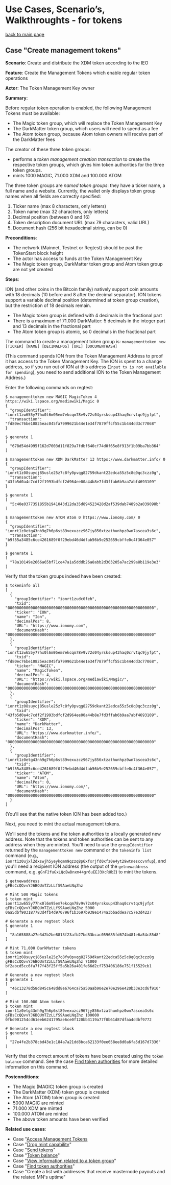 # Use Cases, Scenario’s, Walkthroughts - for tokens

[back to main page](README.md)

## Case "Create management tokens"

**Scenario**: Create and distribute the XDM token according to the IEO

**Feature**: Create the Management Tokens which enable regular token operations

**Actor**: The Token Management Key owner

**Summary**:

Before regular token operation is enabled, the following Management Tokens must be available:
- The Magic token group, which will replace the Token Management Key
- The DarkMatter token group, which users will need to spend as a fee
- The Atom token group, because Atom token owners will receive part of the DarkMatter fees

The creator of these three token groups:
- performs a *token management creation transaction* to create the respective token groups, which gives him token authorities for the three token groups. 
- mints 1000 MAGIC, 71.000 XDM and 100.000 ATOM

The three token groups are *named token groups*: they have a ticker name, a full name and a website. Currently, the wallet only displays token group
names when all fields are correctly specified: 
1) Ticker name (max 8 characters, only letters)
2) Token name (max 32 characters, only letters)
3) Decimal position (between 0 and 16)
4) Token description document URL (max 79 characters, valid URL)
5) Document hash (256 bit hexadecimal string, can be 0)

**Preconditions**: 

- The network (Mainnet, Testnet or Regtest) should be past the TokenStart block height
- The actor has access to funds at the Token Management Key
- The Magic token group, DarkMatter token group and Atom token group are not yet created

**Steps**: 

ION (and other coins in the Bitcoin family) natively support coin amounts with 18 decimals (10 before and 8 after the decimal separator). 
ION tokens support a variable decimal position (determined at token group creation), but the restriction of 18 decimals remain.

- The Magic token group is defined with 4 decimals in the fractional part
- There is a maximum of 71.000 DarkMatter: 5 decimals in the integer part and 13 decimals in the fractional part
- The Atom token group is atomic, so 0 decimals in the fractional part

The command to create a management token group is: `managementtoken new [TICKER] [NAME] [DECIMALPOS] [URL] [DOCUMENTHASH]`

(This command spends ION from the Token Management Address to proof it has access to the Token Management Key. The ION is spent to a change address, so if you run out of ION at this address (`Input tx is not available for spending`), you need to send additional ION to the Token Management Address.)

Enter the following commands on regtest:

```
$ managementtoken new MAGIC MagicToken 4 https://wiki.lspace.org/mediawiki/Magic 0
{
  "groupIdentifier": "ionrt1zw655y77hx0l6m95em7ekcqm78v9v72s04yrsksup43haq0crvtqc9jyfpt",
  "transaction": "fd80ec76be10825eac045fa7999621b44e1e34f7879ffcf55c1b444dd3c77068"
}

$ generate 1
[
  "678d54d4995f162d7003d11f829a7fdbf640cf74d0f65e8f913f1b09ba7bb364"
]

$ managementtoken new XDM DarkMatter 13 https://www.darkmatter.info/ 0
{
  "groupIdentifier": "ionrt1z08suycj85usle25z7c8fy0pvqg82759dkant22edca55z5c8q0qc3czz0g",
  "transaction": "43fb5d0a4c7cdf2f1993bdfcf2d964ee00a44b8e7fd3ffab6b9aa7abf4693109"
}

$ generate 1
[
  "5c40e0377351855b1941043d12da35d894523428d2af539dab7489b2a039098b"
]

$ managementtoken new ATOM Atom 0 https://www.ionomy.com/ 0
{
  "groupIdentifier": "ionrt1z0etg43nh9g7h6p6st89vexuzcz967jy856xtzathunhpz0wn7ascea3s6c",
  "transaction": "b9f55a3485c6ce4261689f0f29ebd46d4dfab56b9e252659cbffe0c4f364e057"
}

$ generate 1
[
  "78a10149e2666a65bf71ce47a1a5dddb26a8abb2d303205a7ac299a8b119e3e3"
]
```

Verify that the token groups indeed have been created:

```
$ tokeninfo all
[
  {
    "groupIdentifier": "ionrt1zudc0feh",
    "txid": "0000000000000000000000000000000000000000000000000000000000000000",
    "ticker": "ION",
    "name": "Ion",
    "decimalPos": 8,
    "URL": "https://www.ionomy.com",
    "documentHash": "0000000000000000000000000000000000000000000000000000000000000000"
  },
  {
    "groupIdentifier": "ionrt1zw655y77hx0l6m95em7ekcqm78v9v72s04yrsksup43haq0crvtqc9jyfpt",
    "txid": "fd80ec76be10825eac045fa7999621b44e1e34f7879ffcf55c1b444dd3c77068",
    "ticker": "MAGIC",
    "name": "MagicToken",
    "decimalPos": 4,
    "URL": "https://wiki.lspace.org/mediawiki/Magic/",
    "documentHash": "0000000000000000000000000000000000000000000000000000000000000000"
  },
  {
    "groupIdentifier": "ionrt1z08suycj85usle25z7c8fy0pvqg82759dkant22edca55z5c8q0qc3czz0g",
    "txid": "43fb5d0a4c7cdf2f1993bdfcf2d964ee00a44b8e7fd3ffab6b9aa7abf4693109",
    "ticker": "XDM",
    "name": "DarkMatter",
    "decimalPos": 13,
    "URL": "https://www.darkmatter.info/",
    "documentHash": "0000000000000000000000000000000000000000000000000000000000000000"
  },
  {
    "groupIdentifier": "ionrt1z0etg43nh9g7h6p6st89vexuzcz967jy856xtzathunhpz0wn7ascea3s6c",
    "txid": "b9f55a3485c6ce4261689f0f29ebd46d4dfab56b9e252659cbffe0c4f364e057",
    "ticker": "ATOM",
    "name": "Atom",
    "decimalPos": 0,
    "URL": "https://www.ionomy.com/",
    "documentHash": "0000000000000000000000000000000000000000000000000000000000000000"
  }
]
```
(You'll see that the native token ION has been added too.)

Next, you need to mint the actual management tokens.

We'll send the tokens and the token authorities to a locally generated new address. Note that the tokens and token authorities can be sent to any address when they are minted.
You'll need to use the `groupIdentifier` returned by the `managementtoken new` command or the `tokeninfo list` command (e.g., `ionrt1z0ujxl2dxswjh5yeykqmm9qzzq8p6xfxrjfd0xfz0e4yt29wtnesccvnfup`), and you'll need a recipient ION address (the output of the `getnewaddress` command, e.g. `gGnF2fuGxLQcBwDnxm44gr6uEEJ3XcRUbZ`) to mint the tokens.

```
$ getnewaddress
gFBsCcQQvvYJ6BQUmTZzLLfS9AaeLNqZhz

# Mint 500 Magic tokens
$ token mint ionrt1zw655y77hx0l6m95em7ekcqm78v9v72s04yrsksup43haq0crvtqc9jyfpt gFBsCcQQvvYJ6BQUmTZzLLfS9AaeLNqZhz 5000
0aa5dbf903187783d4fb4d970796f1b3697b938e1474a3bbaddea7c57e3d4227

# Generate a new regtest block
$ generate 1
[
  "8a165888a27e3d2b2be8813f23afb27bd83bcac059685fd674b481e6a54c85d8"
]

# Mint 71.000 DarkMatter tokens
$ token mint ionrt1z08suycj85usle25z7c8fy0pvqg82759dkant22edca55z5c8q0qc3czz0g gFBsCcQQvvYJ6BQUmTZzLLfS9AaeLNqZhz 71000
bf2abcd5cc6fa7f7f43f25ff5a5b26a401fe66d2cf753406186e751f15529cb1

# Generate a new regtest block
$ generate 1
[
  "46c13278d58d845c648dd8e6764ca75a50aab90e2e70e296e420b33e3cd6f910"
]

# Mint 100.000 Atom tokens
$ token mint ionrt1z0etg43nh9g7h6p6st89vexuzcz967jy856xtzathunhpz0wn7ascea3s6c gFBsCcQQvvYJ6BQUmTZzLLfS9AaeLNqZhz 100000
0fbd901254cd61eeb6241795ae6ce0f120bb3119a77f0b61d87dfaa4ddbf9772

# Generate a new regtest block
$ generate 1
[
  "27e4fe2b378cbd43e1c184a7a21dd8bca62133f0ee658ee8d0a6fa5d167d7336"
]
```

Verify that the correct amount of tokens have been created using the `token balance` command. 
See the case [Find token authorities](UseCases_tokens_Find-token-authorities.md) for more detailed information on this command.

**Postconditions**:

- The Magic (MAGIC) token group is created
- The DarkMatter (XDM) token group is created
- The Atom (ATOM) token group is created
- 5000 MAGIC are minted
- 71.000 XDM are minted
- 100.000 ATOM are minted
- The above token amounts have been verified

**Related use cases**:

- Case "[Access Management Tokens](UseCases_regtest_Access-Token-Management-Key.md)
- Case "[Drop mint capability](UseCases_tokens_Drop-token-mint-capability.md)"
- Case "[Send tokens](UseCases_tokens_Send-tokens.md)"
- Case "[Token balance](UseCases_tokens_Token-balance.md)"
- Case "[View information related to a token group](UseCases_tokens_View-token-information.md)"
- Case "[Find token authorities](UseCases_tokens_Find-token-authorities.md)"
- Case "Create a list with addresses that receive masternode payouts and the related MN's uptime"
